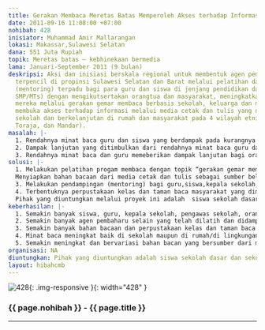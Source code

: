 ```yaml
---
title: Gerakan Membaca Meretas Batas Memperoleh Akses terhadap Informasi (GEMA MERPATI)
date: 2011-09-16 11:08:00 +07:00
nohibah: 428
inisiator: Muhammad Amir Mallarangan
lokasi: Makassar,Sulawesi Selatan
dana: 551 Juta Rupiah
topik: Meretas batas – kebhinekaan bermedia
lama: Januari-September 2011 (9 bulan)
deskripsi: Aksi dan inisiasi berskala regional untuk membentuk agen pembaharu di daerah
  terpencil di propinsi Sulawesi Selatan dan Barat melalui pelatihan dan pendampingan
  (mentoring) terpadu bagi para guru dan siswa di jenjang pendidikan dasar (SD/MI,
  SMP/MTs) dengan mengikutsertakan orangtua dan masyarakat, meningkatkan partisipasi
  mereka melalui gerakan gemar membaca berbasis sekolah, keluarga dan masyarakat untuk
  membuka akses terhadap informasi melalui media cetak dan tulis yang dimulai dari
  sekolah dan berkelanjutan di rumah dan masyarakat pada 4 wilayah etnis (Bugis, Makassar,
  Toraja, dan Mandar).
masalah: |-
  1. Rendahnya minat baca guru dan siswa yang berdampak pada kurangnya keinginan memperoleh informasi melalui media cetak dan tulis.
  2. Dampak lanjutan yang ditimbulkan dari rendahnya minat baca guru dan siswa adalah rendahnya kualitas pembelajaran dan penggunaan media cetak dan tulis sebagai sumber belajar.
  3. Rendahnya minat baca dan guru memeberikan dampak lanjutan bagi orangtua/keluarga dan masyarakat. Siswa dan guru tidak termotivasi untuk menjadikan membaca sebagai sebuah kebiasaan dan budaya yang dapat meretas betas dan ketertinggalan informasi karena karena kondisi geografis yang sulit terjangkau, yang sesungguhnya siswa dan guru dapat menjadi agen pembaharu akses informasi bagi keluarga dan masyarakat sekitarnya.
solusi: |-
  1. Melakukan pelatihan progam membaca dengan topik “gerakan gemar membaca” dimulai dari sekolah, keluarga dan masyarakat untuk meretas batas akses informasi. Pelatihan diperuntukkan bagi siswa dan guru, kepala sekolah dan pengawas sekolah yang terintegrasi dalam kurikulum tingkat satuan pendidikan sekolah dasar dan sekolah menengah pertama atau yang sederajat dengan melipaatkan orangtua siswa. 2. Pelatihan difokuskan pada guru dan ssiswa yang menjadi target utama sebagai agen pembaharu.
  Menyiapkan bahan bacaan dari media cetak dan tulis sebagai sumber belajar. Pengadaan bahan-bahan bacaan adalah bagian dari pelatihan menggunakan bahan bacaan untuk meningkatkan minat baca dan menumbuhkan kebiasaan dan budaya baca.
  3. Melakukan pendampingan (mentoring) bagi guru,siswa,kepala sekolah, dan pengawas sekolah pasca pelatihan untuk memberikan bantuan profesional dalam mengaplikasikan pengetahuan, keterampilan, sikap dan nilai yang telah diperoleh dan terbentuk dan memastikan bahwa kegiatan pelatihan ditindaklanjuti di sekolah, keluarga dan lingkungan sekitar (masyarakat).
  4. Terbentuknya perpustakaan kelas dan taman baca masyarakat yang dimotori oleh agen pembaharu (siswa,guru, kepala sekolah, pengawas sekolah) dengan mengikutsertakan orang tua siswa/masyarakat. Agen pembaharu yang telah menerima manfaat dari gerakan gemar membaca melalui pelatihan dan pendampingan menjadi ujung tombak pelaksanaan dilapangan terus menerus dan berkelanjutan ditingkatkan kapasitasnya untuk mengelola perpustakaan dan taman baca.
  Pihak yang diuntungkan melalui proyek ini adalah  siswa sekolah dasar dan sekolah menengah pertama (7 sampai 15 tahun) atau yang sederajat, guru, kepala sekolah, dan pengawas sekolah yang masih aktif (21-56 tahun), dan orang tua siswa yang anaknya bersekolah di SD dan SMP sederajat serta masyarakat umum yang bermukim di daerah yang ditetapkan di 4 kawasan etnis Bugis, Makassar, Toraja, dan Mandar (kabupaten Pinrang, Jeneponto, Mamasa,Majene) propinsi Sulawesi Selatan dan propinsi Sulawesi Barat.
keberhasilan: |-
  1. Semakin banyak siswa, guru, kepala sekolah, pengawas sekolah, orang tua siswa/masyarakat membaca bahan bacaan dari media cetak dan tulis (mengakses informasi) berdasarkan hasil pre-survay dan post=survey.
  2. Semakin banyak agen pembaharu selain yang telah dilatih dan didampingi terbentuk untuk mengakses informasi dari media cetak dan tulis dengan cepat dan mudah melalui perpustakaan sekolah dan taman baca.
  3. Semakin banyak bahan bacaan dan perpustakaan kelas dan taman baca di susut-sudut kelas/sekolah.
  4. Minat baca meningkat baik di sekolah maupun di rumah/di lingkungan masyarakat terlihat dari jumlah kunjungan dan bahan bacaan yang dipinjam melalui perpustakaan kelas/sekolah dan taman baca.
  5. Semakin meningkat dan bervariasi bahan bacan yang bersumber dari media cetak dan tulis yang dijadikan sumber belajar guru dan siswa, kepala sekolah, dan pengawas dalam melakukan aktifitas pembelajaran di sekolah dan di rumah.
organisasi: NA
diuntungkan: Pihak yang diuntungkan adalah siswa sekolah dasar dan sekolah menengah pertama (7 sampai 15 tahun) atau yang sederajat, guru, kepala sekolah, dan pengawas sekolah yang masih aktif (21-56 tahun), dan orang tua siswa yang anaknya bersekolah di SD dan SMP sederajat serta masyarakat umum yang bermukim di daerah yang ditetapkan di 4 kawasan etnis Bugis, Makassar, Toraja, dan Mandar (kabupaten Pinrang, Jeneponto, Mamasa,Majene) propinsi Sulawesi Selatan dan propinsi Sulawesi Barat.
layout: hibahcmb
---
```


![428](/static/img/hibahcmb/428.png){: .img-responsive }{: width="428" }

### {{ page.nohibah }} - {{ page.title }}

---

